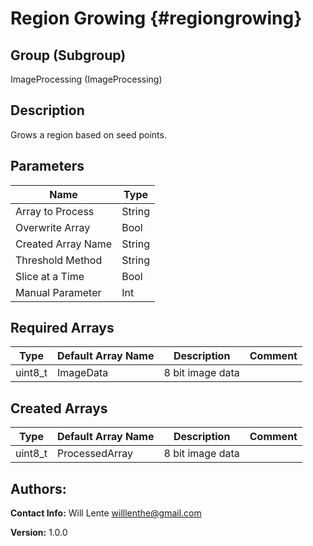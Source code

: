 Region Growing {#regiongrowing}
=====

## Group (Subgroup) ##
ImageProcessing (ImageProcessing)


## Description ##
Grows a region based on seed points. 

## Parameters ##
| Name             | Type |
|------------------|------|
| Array to Process | String |
| Overwrite Array| Bool |
| Created Array Name | String |
| Threshold Method | String |
| Slice at a Time | Bool|
| Manual Parameter | Int |

## Required Arrays ##

| Type | Default Array Name | Description | Comment |
|------|--------------------|-------------|---------|
| uint8_t | ImageData | 8 bit image data       | |


## Created Arrays ##

| Type | Default Array Name | Description | Comment |
|------|--------------------|-------------|---------|
| uint8_t | ProcessedArray | 8 bit image data       | |



## Authors: ##

**Contact Info:** Will Lente willlenthe@gmail.com

**Version:** 1.0.0


